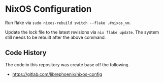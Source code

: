 # NixOS Configuration

Run flake via `sudo nixos-rebuild switch --flake .#nixos_vm`.

Update the lock file to the latest revisions via `nix flake update`.
The system still needs to be rebuilt after the above command.

## Code History

The code in this repository was create base off the following.

- https://gitlab.com/librephoenix/nixos-config
